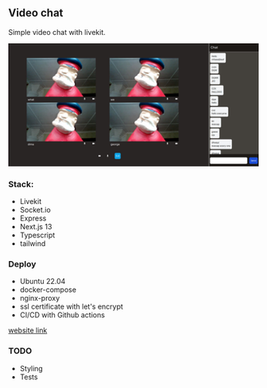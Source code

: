 ## Video chat
Simple video chat with livekit.

![alt videochat image](https://github.com/Qraree/assets/blob/main/chat.jpg)

### Stack:
- Livekit
- Socket.io
- Express
- Next.js 13
- Typescript
- tailwind

### Deploy
- Ubuntu 22.04
- docker-compose
- nginx-proxy
- ssl certificate with let's encrypt
- CI/CD with Github actions

[website link](https://dddsqrt-videochat.ru)

### TODO
- Styling
- Tests
